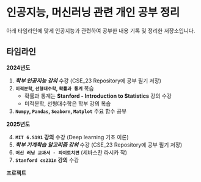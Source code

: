 # 인공지능, 머신러닝 관련 개인 공부 정리

아래 타임라인에 맞게 인공지능과 관련하여 공부한 내용 기록 및 정리한 저장소입니다.
 
## 타임라인

**2024년도**
1. **_학부 인공지능 강의_** 수강 (CSE_23 Repository에 공부 필기 저장)
2. **`미적분학`, `선형대수학`, `확률과 통계`** 복습
    - 확률과 통계는 **Stanford - Introduction to Statistics** 강의 수강
    - 미적분학, 선형대수학은 학부 강의 복습
3. **`Numpy`, `Pandas`, `Seaborn`, `Matplot`** 주요 함수 공부 

**2025년도**

4. **`MIT 6.S191` 강의** 수강 (Deep learning 기초 이론)
5. **_학부 기계학습 알고리즘 강의_** 수강 (CSE_23 Repository에 공부 필기 저장) 
7. **`머신 러닝 교과서 - 파이토치편`** (세바스찬 라시카 작)
8. **`Stanford cs231n` 강의** 수강


**프로젝트**
